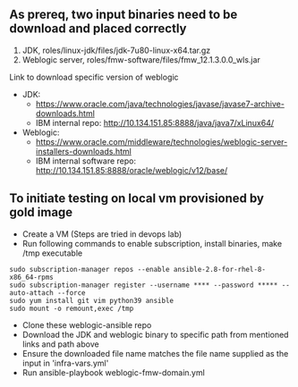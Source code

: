 ## As prereq, two input binaries need to be download and placed correctly 

1. JDK, roles/linux-jdk/files/jdk-7u80-linux-x64.tar.gz
2. Weblogic server, roles/fmw-software/files/fmw_12.1.3.0.0_wls.jar

Link to download specific version of weblogic 
- JDK: 
    - https://www.oracle.com/java/technologies/javase/javase7-archive-downloads.html
    - IBM internal repo: http://10.134.151.85:8888/java/java7/xLinux64/
- Weblogic: 
    - https://www.oracle.com/middleware/technologies/weblogic-server-installers-downloads.html
    - IBM internal software repo: http://10.134.151.85:8888/oracle/weblogic/v12/base/


## To initiate testing on local vm provisioned by gold image
- Create a VM (Steps are tried in devops lab)
- Run following commands to enable subscription, install binaries, make /tmp executable 
```
sudo subscription-manager repos --enable ansible-2.8-for-rhel-8-x86_64-rpms
sudo subscription-manager register --username **** --password ***** --auto-attach --force
sudo yum install git vim python39 ansible
sudo mount -o remount,exec /tmp
```
- Clone these weblogic-ansible repo
- Download the JDK and weblogic binary to specific path from mentioned links and path above
- Ensure the downloaded file name matches the file name supplied as the input in 'infra-vars.yml'
- Run ansible-playbook weblogic-fmw-domain.yml
